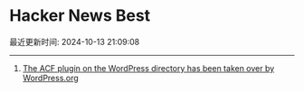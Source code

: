 # Hacker News Best

最近更新时间: 2024-10-13 21:09:08

--- 
1. [The ACF plugin on the WordPress directory has been taken over by WordPress.org](https://twitter.com/wp_acf/status/1845169499064107049) 
